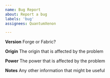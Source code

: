 ```yaml
---
name: Bug Report
about: Report a bug
labels: 'bug'
assignees: QuantumXenon

---
```

**Version**
Forge or Fabric?

**Origin**
The origin that is affected by the problem

**Power**
The power that is affected by the problem

**Notes**
Any other information that might be useful
